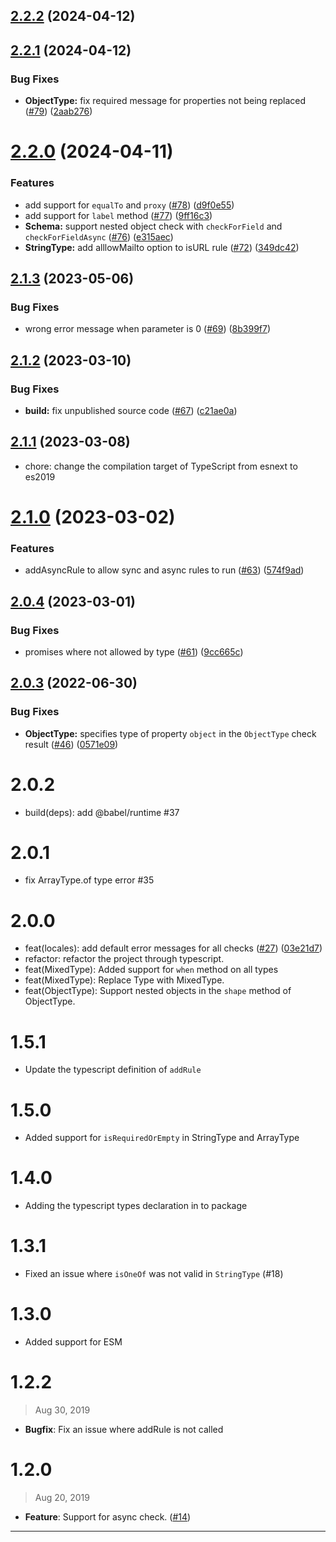 ## [2.2.2](https://github.com/rsuite/schema-typed/compare/2.2.1...2.2.2) (2024-04-12)



## [2.2.1](https://github.com/rsuite/schema-typed/compare/2.2.0...2.2.1) (2024-04-12)


### Bug Fixes

* **ObjectType:** fix required message for properties not being replaced ([#79](https://github.com/rsuite/schema-typed/issues/79)) ([2aab276](https://github.com/rsuite/schema-typed/commit/2aab2768994b42d3572c2d90a926329912811c80))



# [2.2.0](https://github.com/rsuite/schema-typed/compare/2.1.3...2.2.0) (2024-04-11)


### Features

* add support for `equalTo` and `proxy` ([#78](https://github.com/rsuite/schema-typed/issues/78)) ([d9f0e55](https://github.com/rsuite/schema-typed/commit/d9f0e555cf532731839584b0c036648001fe0503))
* add support for `label` method ([#77](https://github.com/rsuite/schema-typed/issues/77)) ([9ff16c3](https://github.com/rsuite/schema-typed/commit/9ff16c346d6f13caabd4910a7d920c1c11eced18))
* **Schema:** support nested object check with `checkForField` and `checkForFieldAsync` ([#76](https://github.com/rsuite/schema-typed/issues/76)) ([e315aec](https://github.com/rsuite/schema-typed/commit/e315aec657ee230f2cf235861e05b37a7eedd274))
* **StringType:** add alllowMailto option to isURL rule ([#72](https://github.com/rsuite/schema-typed/issues/72)) ([349dc42](https://github.com/rsuite/schema-typed/commit/349dc429b51db89e7b261ed24aa006435c501685))



## [2.1.3](https://github.com/rsuite/schema-typed/compare/2.1.2...2.1.3) (2023-05-06)


### Bug Fixes

* wrong error message when parameter is 0 ([#69](https://github.com/rsuite/schema-typed/issues/69)) ([8b399f7](https://github.com/rsuite/schema-typed/commit/8b399f78143dbf36dd2c837c992687c7560027b3))



## [2.1.2](https://github.com/rsuite/schema-typed/compare/2.1.1...2.1.2) (2023-03-10)


### Bug Fixes

* **build:** fix unpublished source code ([#67](https://github.com/rsuite/schema-typed/issues/67)) ([c21ae0a](https://github.com/rsuite/schema-typed/commit/c21ae0a94578907e3fdd0467e5d1a1e3ec7c4d85))



## [2.1.1](https://github.com/rsuite/schema-typed/compare/2.1.0...2.1.1) (2023-03-08)

- chore: change the compilation target of TypeScript from esnext to es2019

# [2.1.0](https://github.com/rsuite/schema-typed/compare/2.0.4...2.1.0) (2023-03-02)

### Features

- addAsyncRule to allow sync and async rules to run ([#63](https://github.com/rsuite/schema-typed/issues/63)) ([574f9ad](https://github.com/rsuite/schema-typed/commit/574f9ad973af97b8c1bae44c3fcfa3dad608c4d6))

## [2.0.4](https://github.com/rsuite/schema-typed/compare/2.0.3...2.0.4) (2023-03-01)

### Bug Fixes

- promises where not allowed by type ([#61](https://github.com/rsuite/schema-typed/issues/61)) ([9cc665c](https://github.com/rsuite/schema-typed/commit/9cc665c4f72b5a22942d351c961263c179888a7a))

## [2.0.3](https://github.com/rsuite/schema-typed/compare/2.0.2...2.0.3) (2022-06-30)

### Bug Fixes

- **ObjectType:** specifies type of property `object` in the `ObjectType` check result ([#46](https://github.com/rsuite/schema-typed/issues/46)) ([0571e09](https://github.com/rsuite/schema-typed/commit/0571e097217b0c999acaf9e5780bdd289aa46a46))

# 2.0.2

- build(deps): add @babel/runtime #37

# 2.0.1

- fix ArrayType.of type error #35

# 2.0.0

- feat(locales): add default error messages for all checks ([#27](https://github.com/rsuite/schema-typed/issues/27)) ([03e21d7](https://github.com/rsuite/schema-typed/commit/03e21d77e9a6e0cd4fddcb1adfe8c485025f246b))
- refactor: refactor the project through typescript.
- feat(MixedType): Added support for `when` method on all types
- feat(MixedType): Replace Type with MixedType.
- feat(ObjectType): Support nested objects in the `shape` method of ObjectType.

# 1.5.1

- Update the typescript definition of `addRule`

# 1.5.0

- Added support for `isRequiredOrEmpty` in StringType and ArrayType

# 1.4.0

- Adding the typescript types declaration in to package

# 1.3.1

- Fixed an issue where `isOneOf` was not valid in `StringType` (#18)

# 1.3.0

- Added support for ESM

# 1.2.2

> Aug 30, 2019

- **Bugfix**: Fix an issue where addRule is not called

# 1.2.0

> Aug 20, 2019

- **Feature**: Support for async check. ([#14])

---

[#14]: https://github.com/rsuite/rsuite/pull/14
